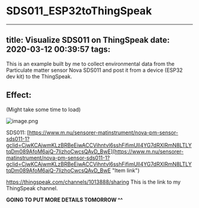 # SDS011_ESP32toThingSpeak
---
title: Visualize SDS011 on ThingSpeak
date: 2020-03-12 00:39:57
tags:
---
This is an example built by me to collect environmental data from the Particulate matter sensor Nova SDS011 and post it from a device (ESP32 dev kit) to the ThingSpeak. 

## Effect: ##
(Might take some time to load)


![image.png](http://ww1.sinaimg.cn/large/006oP78Bgy1gcqsx4deavj30fa09zq35.jpg)


SDS011: [https://www.m.nu/sensorer-matinstrument/nova-pm-sensor-sds011-1?gclid=CjwKCAjwmKLzBRBeEiwACCVihntvl6sshFifimUll4YG7dRXlRmN8LTLYtqDm089AfoM6ajQ-7IizhoCwcsQAvD_BwE](https://www.m.nu/sensorer-matinstrument/nova-pm-sensor-sds011-1?gclid=CjwKCAjwmKLzBRBeEiwACCVihntvl6sshFifimUll4YG7dRXlRmN8LTLYtqDm089AfoM6ajQ-7IizhoCwcsQAvD_BwE "Item link")




https://thingspeak.com/channels/1013888/sharing
This is the link to my ThingSpeak channel.

**GOING TO PUT MORE DETAILS TOMORROW ^^**

